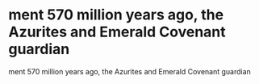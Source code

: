 # ment 570 million years ago, the Azurites and Emerald Covenant guardian

ment 570 million years ago, the Azurites and Emerald Covenant guardian